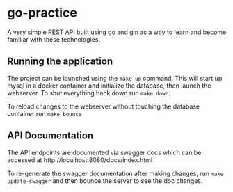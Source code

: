 # go-practice

A very simple REST API built using [go](https://go.dev/) and [gin](https://gin-gonic.com/) as a way to learn and become familiar with these technologies.

## Running the application
The project can be launched using the `make up` command. This will start up mysql in a docker container and initialize the database, then launch the webserver. To shut everything back down run `make down`.

To reload changes to the webserver without touching the database container run `make bounce`

## API Documentation
The API endpoints are documented via swagger docs which can be accessed at http://localhost:8080/docs/index.html

To re-generate the swagger documentation after making changes, run `make update-swagger` and then bounce the server to see the doc changes.